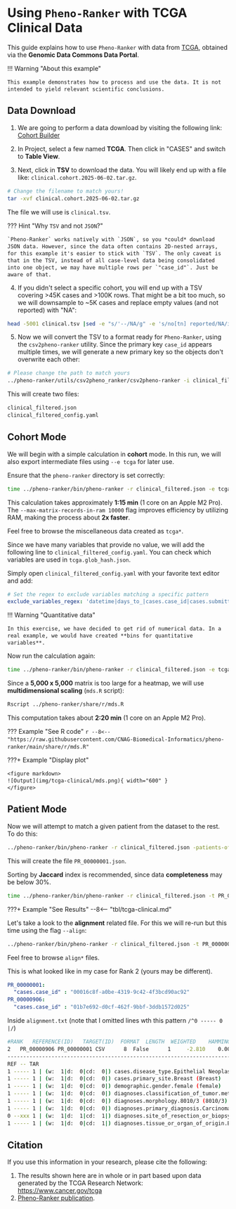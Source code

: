 # Using `Pheno-Ranker` with TCGA Clinical Data

This guide explains how to use `Pheno-Ranker` with data from [TCGA](https://portal.gdc.cancer.gov), obtained via the **Genomic Data Commons Data Portal**.

!!! Warning "About this example"

    This example demonstrates how to process and use the data. It is not intended to yield relevant scientific conclusions.
 
## Data Download

1. We are going to perform a data download by visiting the following link: [Cohort Builder](https://portal.gdc.cancer.gov/analysis_page?app=CohortBuilder&tab=general)

2. In Project, select a few named **TCGA**. Then click in "CASES" and switch to **Table View**. 

3. Next, click in **TSV** to download the data. You will likely end up with a file like: `clinical.cohort.2025-06-02.tar.gz`.

```bash
# Change the filename to match yours!
tar -xvf clinical.cohort.2025-06-02.tar.gz
```

The file we will use is `clinical.tsv`.

??? Hint "Why `TSV` and not `JSON`?"

    `Pheno-Ranker` works natively with `JSON`, so you *could* download JSON data. However, since the data often contains 2D-nested arrays, for this example it's easier to stick with `TSV`. The only caveat is that in the TSV, instead of all case-level data being consolidated into one object, we may have multiple rows per `"case_id"`. Just be aware of that.

4. If you didn't select a specific cohort, you will end up with a TSV covering >45K cases and >100K rows. That might be a bit too much, so we will downsample to ~5K cases and replace empty values (and not reported) with "NA":

```bash
head -5001 clinical.tsv |sed -e "s/'--/NA/g" -e 's/no[tn] reported/NA/ig' > clinical_filtered.tsv

```

5. Now we will convert the TSV to a format ready for `Pheno-Ranker`, using the `csv2pheno-ranker` utility. Since the primary key `case_id` appears multiple times, we will generate a new primary key so the objects don't overwrite each other:

```bash
# Please change the path to match yours
../pheno-ranker/utils/csv2pheno_ranker/csv2pheno-ranker -i clinical_filtered.tsv --generate-primary-key --primary-key-name id -sep $'\t'
```

This will create two files:

```bash
clinical_filtered.json
clinical_filtered_config.yaml
```

## Cohort Mode

We will begin with a simple calculation in **cohort** mode. In this run, we will also export intermediate files using `--e tcga` for later use.

Ensure that the `pheno-ranker` directory is set correctly:

```bash
time ../pheno-ranker/bin/pheno-ranker -r clinical_filtered.json -e tcga -config clinical_filtered_config.yaml --max-matrix-records-in-ram 10000
```

This calculation takes approximately **1:15 min** (1 core on an Apple M2 Pro). The `--max-matrix-records-in-ram 10000` flag improves efficiency by utilizing RAM, making the process about **2x faster**.

Feel free to browse the miscellaneous data created as `tcga*`.

Since we have many variables that provide no value, we will add the following line to `clinical_filtered_config.yaml`. You can check which variables are used in `tcga.glob_hash.json`.

Simply open `clinical_filtered_config.yaml` with your favorite text editor and add:

```yaml
# Set the regex to exclude variables matching a specific pattern
exclude_variables_regex: 'datetime|days_to_|cases.case_id|cases.submitter_id|demographic.demographic_id|demographic.submitter_id|diagnoses.diagnosis_id|diagnoses.submitter_id|project.project_id|treatments.protocol_identifier|treatments.submitter_id|treatments.treatment_id|age_of|treatment_dose|age_at|year_of_birth'
```

!!! Warning "Quantitative data"

    In this exercise, we have decided to get rid of numerical data. In a real example, we would have created **bins for quantitative variables**.

Now run the calculation again:

```bash
time ../pheno-ranker/bin/pheno-ranker -r clinical_filtered.json -e tcga -config clinical_filtered_config.yaml --max-matrix-records-in-ram 10000  --exclude-terms id
```

Since a **5,000 x 5,000** matrix is too large for a heatmap, we will use **multidimensional scaling** (`mds.R` script):

```bash
Rscript ../pheno-ranker/share/r/mds.R
```

This computation takes about **2:20 min** (1 core on an Apple M2 Pro).

??? Example "See R code"
    ```r
    --8<-- "https://raw.githubusercontent.com/CNAG-Biomedical-Informatics/pheno-ranker/main/share/r/mds.R"
    ```

???+ Example "Display plot"

    <figure markdown>
    ![Output](img/tcga-clinical/mds.png){ width="600" }
    </figure>

## Patient Mode

Now we will attempt to match a given patient from the dataset to the rest. To do this:

```bash
../pheno-ranker/bin/pheno-ranker -r clinical_filtered.json -patients-of-interest PR_00000001
```

This will create the file `PR_00000001.json`.

Sorting by **Jaccard** index is recommended, since data **completeness** may be below 30%.

```bash
time ../pheno-ranker/bin/pheno-ranker -r clinical_filtered.json -t PR_00000001.json --config clinical_filtered_config.yaml -sort-by jaccard -max-out 5 --exclude-terms id
```

???+ Example "See Results"
    --8<-- "tbl/tcga-clinical.md"

Let's take a look to the **alignment** related file. For this we will re-run but this time using the flag `--align`:

```bash
../pheno-ranker/bin/pheno-ranker -r clinical_filtered.json -t PR_00000001.json --config clinical_filtered_config.yaml -sort-by jaccard -max-out 5 --exclude-terms id --align
```

Feel free to browse `align*` files.

This is what looked like in my case for Rank 2 (yours may be different).

```yaml
PR_00000001: 
  "cases.case_id" : "00016c8f-a0be-4319-9c42-4f3bcd90ac92"
PR_00000906: 
  "cases.case_id" : "01b7e692-d0cf-462f-9bbf-3ddb1572d025"
```

Inside `alignment.txt` (note that I omitted lines wth this pattern `/^0 ----- 0 |/`)

```bash
#RANK   REFERENCE(ID)   TARGET(ID)  FORMAT  LENGTH  WEIGHTED    HAMMING-DISTANCE    DISTANCE-Z-SCORE    DISTANCE-P-VALUE    DISTANCE-Z-SCORE(RAND)  JACCARD-INDEX   JACCARD-Z-SCORE JACCARD-P-VALUE REFERENCE-VARS  TARGET-VARS INTERSECT   INTERSECT-RATE(%)   COMPLETENESS(%) 
2   PR_00000906 PR_00000001 CSV      8  False      1     -2.810    0.0024794     -2.1213      0.875   9.549    0.0000000         7       8       7     87.50      100.00
--------------------------------------------------------------------------------
REF -- TAR
1 ----- 1 | (w:  1|d:  0|cd:  0|) cases.disease_type.Epithelial Neoplasms, NOS (Epithelial Neoplasms, NOS)
1 ----- 1 | (w:  1|d:  0|cd:  0|) cases.primary_site.Breast (Breast)
1 ----- 1 | (w:  1|d:  0|cd:  0|) demographic.gender.female (female)
1 ----- 1 | (w:  1|d:  0|cd:  0|) diagnoses.classification_of_tumor.metastasis (metastasis)
1 ----- 1 | (w:  1|d:  0|cd:  0|) diagnoses.morphology.8010/3 (8010/3)
1 ----- 1 | (w:  1|d:  0|cd:  0|) diagnoses.primary_diagnosis.Carcinoma, NOS (Carcinoma, NOS)
0 --xxx 1 | (w:  1|d:  1|cd:  1|) diagnoses.site_of_resection_or_biopsy.Thorax, NOS (Thorax, NOS)
1 ----- 1 | (w:  1|d:  0|cd:  1|) diagnoses.tissue_or_organ_of_origin.Breast, NOS (Breast, NOS)
```

## Citation

If you use this information in your research, please cite the following:

1. The results shown here are in whole or in part based upon data generated by the TCGA Research Network: https://www.cancer.gov/tcga
2. [Pheno-Ranker publication](https://bmcbioinformatics.biomedcentral.com/articles/10.1186/s12859-024-05993-2).
